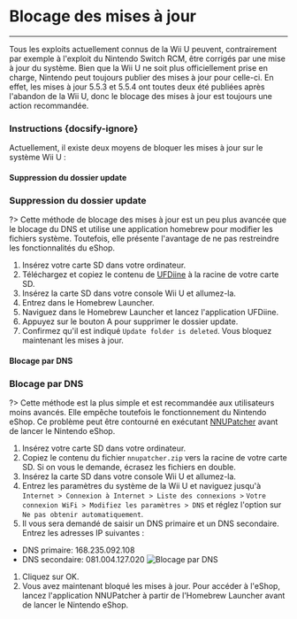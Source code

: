# Blocage des mises à jour
---
Tous les exploits actuellement connus de la Wii U peuvent, contrairement par exemple à l'exploit du Nintendo Switch RCM, être corrigés par une mise à jour du système. Bien que la Wii U ne soit plus officiellement prise en charge, Nintendo peut toujours publier des mises à jour pour celle-ci. En effet, les mises à jour 5.5.3 et 5.5.4 ont toutes deux été publiées après l'abandon de la Wii U, donc le blocage des mises à jour est toujours une action recommandée.

### Instructions {docsify-ignore}

Actuellement, il existe deux moyens de bloquer les mises à jour sur le système Wii U :
<!-- tabs:start -->

#### **Suppression du dossier update**

### Suppression du dossier update

?> Cette méthode de blocage des mises à jour est un peu plus avancée que le blocage du DNS et utilise une application homebrew pour modifier les fichiers système. Toutefois, elle présente l'avantage de ne pas restreindre les fonctionnalités du eShop.
1. Insérez votre carte SD dans votre ordinateur.
1. Téléchargez et copiez le contenu de [UFDiine](https://github.com/GaryOderNichts/UFDiine/releases) à la racine de votre carte SD.
1. Insérez la carte SD dans votre console Wii U et allumez-la.
1. Entrez dans le Homebrew Launcher.
1. Naviguez dans le Homebrew Launcher et lancez l'application UFDiine.
1. Appuyez sur le bouton A pour supprimer le dossier update.
1. Confirmez qu'il est indiqué `Update folder is deleted`. Vous bloquez maintenant les mises à jour.

#### **Blocage par DNS**

### Blocage par DNS

?> Cette méthode est la plus simple et est recommandée aux utilisateurs moins avancés. Elle empêche toutefois le fonctionnement du Nintendo eShop. Ce problème peut être contourné en exécutant [NNUPatcher](https://www.wiiubru.com/appstore/zips/nnupatcher.zip) avant de lancer le Nintendo eShop.
1. Insérez votre carte SD dans votre ordinateur.
1. Copiez le contenu du fichier `nnupatcher.zip` vers la racine de votre carte SD. Si on vous le demande, écrasez les fichiers en double.
1. Insérez la carte SD dans votre console Wii U et allumez-la.
1. Entrez les paramètres du système de la Wii U et naviguez jusqu'à `Internet > Connexion à Internet > Liste des connexions >` `Votre connexion WiFi > Modifiez les paramètres > DNS` et réglez l'option sur `Ne pas obtenir automatiquement`.
1. Il vous sera demandé de saisir un DNS primaire et un DNS secondaire. Entrez les adresses IP suivantes :
 - DNS primaire: 168.235.092.108
 - DNS secondaire: 081.004.127.020 <img src="docs/assets/img/DNS.png" alt="Blocage par DNS" />
1. Cliquez sur OK.
1. Vous avez maintenant bloqué les mises à jour. Pour accéder à l'eShop, lancez l'application NNUPatcher à partir de l'Homebrew Launcher avant de lancer le Nintendo eShop.

<!-- tabs:end -->
